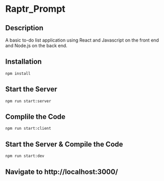# Raptr_Prompt

## Description
A basic to-do list application using React and Javascript on the front end and Node.js on the back end.

## Installation
```node
npm install
```

## Start the Server
```node
npm run start:server
```

## Complile the Code
```node
npm run start:client
```

## Start the Server & Compile the Code
```node
npm run start:dev
```

## Navigate to http://localhost:3000/
